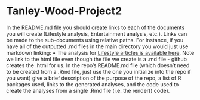 # Tanley-Wood-Project2



In the README.md file you should create links to each of the documents you will create
(Lifestyle analysis, Entertainment analysis, etc.). Links can be made to the sub-documents using relative
paths. For instance, if you have all of the outputted .md files in the main directory you would just use
markdown linking:
• The analysis for [Lifestyle articles is available here](LifestyleAnalysis.html). Note we
link to the html file even though the file we create is a .md file - github creates the .html for us.
In the repo’s README.md file (which doesn’t need to be created from a .Rmd file, just use the one you initialize
into the repo if you want) give a brief description of the purpose of the repo, a list of R packages used, links
to the generated analyses, and the code used to create the analyses from a single .Rmd file (i.e. the render()
code).

